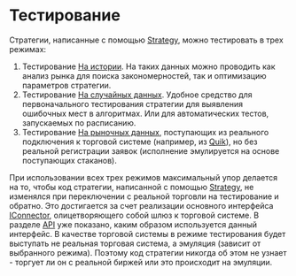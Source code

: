 # Тестирование

Стратегии, написанные с помощью [Strategy](xref:StockSharp.Algo.Strategies.Strategy), можно тестировать в трех режимах: 

1. Тестирование [На истории](testing/historical_data.md). На таких данных можно проводить как анализ рынка для поиска закономерностей, так и оптимизацию параметров стратегии. 
2. Тестирование [На случайных данных](testing/random_data.md). Удобное средство для первоначального тестирования стратегии для выявления ошибочных мест в алгоритмах. Или для автоматических тестов, запускаемых по расписанию. 
3. Тестирование [На рыночных данных](testing/simulator.md), поступающих из реального подключения к торговой системе (например, из [Quik](connectors/russia/quik.md)), но без реальной регистрации заявок (исполнение эмулируется на основе поступающих стаканов). 

При использовании всех трех режимов максимальный упор делается на то, чтобы код стратегии, написанной с помощью [Strategy](xref:StockSharp.Algo.Strategies.Strategy), не изменялся при переключении с реальной торговли на тестирование и обратно. Это достигается за счет реализации основного интерфейса [IConnector](xref:StockSharp.BusinessEntities.IConnector), олицетворяющего собой шлюз к торговой системе. В разделе [API](../api.md) уже показано, каким образом используется данный интерфейс. В качестве торговой системы в режиме тестирования будет выступать не реальная торговая система, а эмуляция (зависит от выбранного режима). Поэтому код стратегии никогда об этом не узнает \- торгует ли он с реальной биржей или это происходит на эмуляции. 
